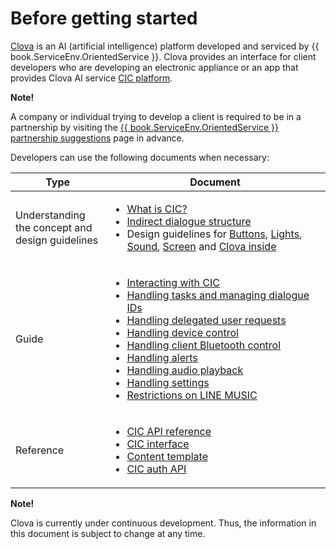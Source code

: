 # Before getting started

<a target="_blank" href="https://clova.ai">Clova</a> is an AI (artificial intelligence) platform developed and serviced by {{ book.ServiceEnv.OrientedService }}. Clova provides an interface for client developers who are developing an electronic appliance or an app that provides Clova AI service [CIC platform](/Develop/CIC_Overview.md#WhatisCIC).

<div class="note">
  <p><strong>Note!</strong></p>
  <p>A company or individual trying to develop a client is required to be in a partnership by visiting the <a target="_blank" href="{{ book.ServiceEnv.ProposalRegisterURI }}">{{ book.ServiceEnv.OrientedService }} partnership suggestions</a> page in advance.</p>
</div>

Developers can use the following documents when necessary:

<table>
  <thead>
    <tr>
      <th width="30%">Type</th>
      <th width="70%">Document</th>
    </tr>
  </thead>
  <tbody>
    <tr>
      <td>Understanding the concept and design guidelines</td>
      <td>
        <ul>
          <li><a href="/Develop/CIC_Overview.md#WhatisCIC">What is CIC?</a></li>
          <li><a href="/Develop/CIC_Overview.md#IndirectDialogue">Indirect dialogue structure</a></li>
          <li>Design guidelines for <a href="/Design/Button.md">Buttons</a>, <a href="/Design/Light.md">Lights</a>, <a href="/Design/Design/Sound.md">Sound</a>, <a href="/Design/Screen.md">Screen</a> and <a href="/Design/Clova_Inside.md">Clova inside</a></li>
        </ul>
      </td>
    </tr>
    <tr>
      <td>Guide</td>
      <td>
        <ul>
          <li><a href="/Develop/Guides/Interact_with_CIC.md">Interacting with CIC</a></li>
          <li><a href="/Develop/Guides/Manage_Dialogue_ID_And_Handle_Tasks.md">Handling tasks and managing dialogue IDs</a></li>
          <li><a href="/Develop/Guides/Handle_Delegation.md">Handling delegated user requests</a></li>
          <li><a href="/Develop/Guides/Handle_Device_Control.md">Handling device control</a></li>
          <li><a href="/Develop/Guides/Handle_Bluetooth_Control.md">Handling client Bluetooth control</a></li>
          <li><a href="/Develop/Guides/Handle_Alerts.md">Handling alerts</a></li>
          <li><a href="/Develop/Guides/Handle_Audio_Playback.md">Handling audio playback</a></li>
          <li><a href="/Develop/Guides/Handle_Settings.md">Handling settings</a></li>
          <li><a href="/Develop/Guides/Restrictions_On_Line_Music.md">Restrictions on LINE MUSIC</a></li>
        </ul>
      </td>
    </tr>
    <tr>
      <td>Reference</td>
      <td>
        <ul>
          <li><a href="/Develop/References/CIC_API.md">CIC API reference</a></li>
          <li><a href="/Develop/References/CIC_API.md#CICInterface">CIC interface</a></li>
          <li><a href="/Develop/References/Content_Templates.md">Content template</a></li>
          <li><a href="/Develop/References/Clova_Auth_API.md">CIC auth API</a></li>
        </ul>
      </td>
    </tr>
  </tbody>
</table>


<div class="note">
  <p><strong>Note!</strong></p>
  <p>Clova is currently under continuous development. Thus, the information in this document is subject to change at any time.</p>
</div>
